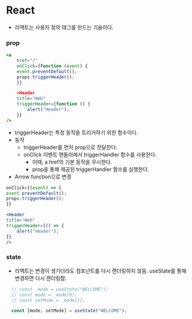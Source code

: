 # React

- 리액트는 사용자 정의 태그를 만드는 기술이다.

### prop

```jsx
<a
    href="/"
    onClick={function (event) {
    event.preventDefault();
    props.triggerHeader();
    }}

    <Header
    title="Web"
    triggerHeader={function () {
        alert("Header");
    }}
/>
```

- triggerHeader는 특정 동작을 트리거하기 위한 함수이다.
- 동작
  - triggerHeader를 먼저 prop으로 전달한다.
  - onClick 이벤트 핸들러에서 triggerHandler 함수를 사용한다.
    - 이때, a href의 기본 동작을 무시한다.
    - prop을 통해 제공된 triggerHandler 함수를 실행한다.
- Arrow function으로 변경

```jsx
onClick={(event) => {
event.preventDefault();
props.triggerHeader();
}}

<Header
title="Web"
triggerHeader={() => {
    alert("Header");
}}
/>
```

### state
- 리액트는 변경이 생기더라도 컴포넌트를 다시 랜더링하지 않음. useState를 통해 변경하면 다시 랜더링함.
```jsx
  // const _mode = useState("WELCOME");
  // const mode = _mode[0];
  // const setMode = _mode[1];

  const [mode, setMode] = useState("WELCOME");
```

